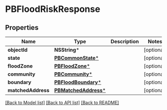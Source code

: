 # PBFloodRiskResponse

## Properties
Name | Type | Description | Notes
------------ | ------------- | ------------- | -------------
**objectId** | **NSString*** |  | [optional] 
**state** | [**PBCommonState***](PBCommonState.md) |  | [optional] 
**floodZone** | [**PBFloodZone***](PBFloodZone.md) |  | [optional] 
**community** | [**PBCommunity***](PBCommunity.md) |  | [optional] 
**boundary** | [**PBFloodBoundary***](PBFloodBoundary.md) |  | [optional] 
**matchedAddress** | [**PBMatchedAddress***](PBMatchedAddress.md) |  | [optional] 

[[Back to Model list]](../README.md#documentation-for-models) [[Back to API list]](../README.md#documentation-for-api-endpoints) [[Back to README]](../README.md)


